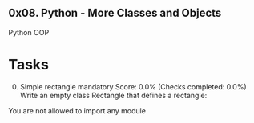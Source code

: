 ## 0x08. Python - More Classes and Objects

Python
OOP

# Tasks

0. Simple rectangle
mandatory
Score: 0.0% (Checks completed: 0.0%)
Write an empty class Rectangle that defines a rectangle:

You are not allowed to import any module
